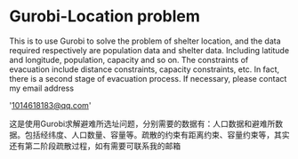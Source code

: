 # Gurobi-Location problem

This is to use Gurobi to solve the problem of shelter location, and the data required respectively are population data and shelter data. Including latitude and longitude, population, capacity and so on. The constraints of evacuation include distance constraints, capacity constraints, etc. In fact, there is a second stage of evacuation process. If necessary, please contact my email address

'1014618183@qq.com'


这是使用Gurobi求解避难所选址问题，分别需要的数据有：人口数据和避难所数据。包括经纬度、人口数量、容量等。疏散的约束有距离约束、容量约束等，其实还有第二阶段疏散过程，如有需要可联系我的邮箱
